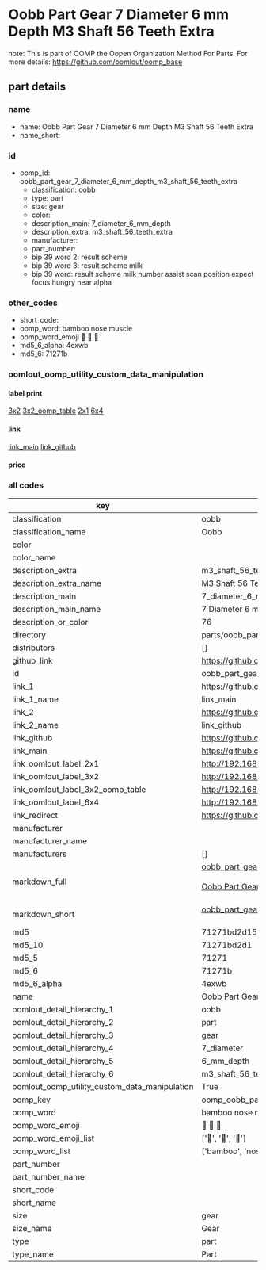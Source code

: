 # Oobb Part Gear 7 Diameter 6 mm Depth M3 Shaft 56 Teeth Extra  

note: This is part of OOMP the Oopen Organization Method For Parts. For more details: https://github.com/oomlout/oomp_base

##  part details
  







### name
* name: Oobb Part Gear 7 Diameter 6 mm Depth M3 Shaft 56 Teeth Extra
* name_short: 
### id
* oomp_id: oobb_part_gear_7_diameter_6_mm_depth_m3_shaft_56_teeth_extra
  * classification: oobb
  * type: part
  * size: gear
  * color: 
  * description_main: 7_diameter_6_mm_depth
  * description_extra: m3_shaft_56_teeth_extra
  * manufacturer: 
  * part_number: 
  * bip 39 word 2: result scheme
  * bip 39 word 3: result scheme milk
  * bip 39 word: result scheme milk number assist scan position expect focus hungry near alpha

### other_codes
* short_code: 
* oomp_word: bamboo nose muscle
* oomp_word_emoji :bamboo: :nose: :muscle:
* md5_6_alpha: 4exwb
* md5_6: 71271b






### oomlout_oomp_utility_custom_data_manipulation
#### label print
[3x2](http://192.168.1.245:1112/?label=oomp%204exwb)
[3x2_oomp_table](http://192.168.1.108:1112/?label=oomp%204exwb)
[2x1](http://192.168.1.242:1112/?label=oomp%204exwb)
[6x4](http://192.168.1.55:1112/?label=oomp%204exwb)    

#### link

[link_main](https://github.com/oomlout/oomlout_oomp_version_1_messy/tree/main/parts/oobb_part_gear_7_diameter_6_mm_depth_m3_shaft_56_teeth_extra) [link_github](https://github.com/oomlout/oomlout_oomp_version_1_messy/tree/main/parts/oobb_part_gear_7_diameter_6_mm_depth_m3_shaft_56_teeth_extra)                             

#### price







### all codes 
| key | value |  
| --- | --- |  
| classification | oobb |  
| classification_name | Oobb |  
| color |  |  
| color_name |  |  
| description_extra | m3_shaft_56_teeth_extra |  
| description_extra_name | M3 Shaft 56 Teeth Extra |  
| description_main | 7_diameter_6_mm_depth |  
| description_main_name | 7 Diameter 6 mm Depth |  
| description_or_color | 76 |  
| directory | parts/oobb_part_gear_7_diameter_6_mm_depth_m3_shaft_56_teeth_extra |  
| distributors | [] |  
| github_link | https://github.com/oomlout/oomlout_oomp_part_src/tree/main/parts/oobb_part_gear_7_diameter_6_mm_depth_m3_shaft_56_teeth_extra |  
| id | oobb_part_gear_7_diameter_6_mm_depth_m3_shaft_56_teeth_extra |  
| link_1 | https://github.com/oomlout/oomlout_oomp_version_1_messy/tree/main/parts/oobb_part_gear_7_diameter_6_mm_depth_m3_shaft_56_teeth_extra |  
| link_1_name | link_main |  
| link_2 | https://github.com/oomlout/oomlout_oomp_version_1_messy/tree/main/parts/oobb_part_gear_7_diameter_6_mm_depth_m3_shaft_56_teeth_extra |  
| link_2_name | link_github |  
| link_github | https://github.com/oomlout/oomlout_oomp_version_1_messy/tree/main/parts/oobb_part_gear_7_diameter_6_mm_depth_m3_shaft_56_teeth_extra |  
| link_main | https://github.com/oomlout/oomlout_oomp_version_1_messy/tree/main/parts/oobb_part_gear_7_diameter_6_mm_depth_m3_shaft_56_teeth_extra |  
| link_oomlout_label_2x1 | http://192.168.1.242:1112/?label=oomp%204exwb |  
| link_oomlout_label_3x2 | http://192.168.1.245:1112/?label=oomp%204exwb |  
| link_oomlout_label_3x2_oomp_table | http://192.168.1.108:1112/?label=oomp%204exwb |  
| link_oomlout_label_6x4 | http://192.168.1.55:1112/?label=oomp%204exwb |  
| link_redirect | https://github.com/oomlout/oomlout_oomp_version_1_messy/tree/main/parts/oobb_part_gear_7_diameter_6_mm_depth_m3_shaft_56_teeth_extra |  
| manufacturer |  |  
| manufacturer_name |  |  
| manufacturers | [] |  
| markdown_full | [oobb_part_gear_7_diameter_6_mm_depth_m3_shaft_56_teeth_extra](none)<br>[](none)<br>[Oobb Part Gear 7 Diameter 6 Mm Depth M3 Shaft 56 Teeth Extra](none)<br><br> |  
| markdown_short | [oobb_part_gear_7_diameter_6_mm_depth_m3_shaft_56_teeth_extra](none)<br><br> |  
| md5 | 71271bd2d150550f0086e97719302dbe |  
| md5_10 | 71271bd2d1 |  
| md5_5 | 71271 |  
| md5_6 | 71271b |  
| md5_6_alpha | 4exwb |  
| name | Oobb Part Gear 7 Diameter 6 mm Depth M3 Shaft 56 Teeth Extra |  
| oomlout_detail_hierarchy_1 | oobb |  
| oomlout_detail_hierarchy_2 | part |  
| oomlout_detail_hierarchy_3 | gear |  
| oomlout_detail_hierarchy_4 | 7_diameter |  
| oomlout_detail_hierarchy_5 | 6_mm_depth |  
| oomlout_detail_hierarchy_6 | m3_shaft_56_teeth_extra |  
| oomlout_oomp_utility_custom_data_manipulation | True |  
| oomp_key | oomp_oobb_part_gear_7_diameter_6_mm_depth_m3_shaft_56_teeth_extra |  
| oomp_word | bamboo nose muscle |  
| oomp_word_emoji | :bamboo: :nose: :muscle: |  
| oomp_word_emoji_list | [':bamboo:', ':nose:', ':muscle:'] |  
| oomp_word_list | ['bamboo', 'nose', 'muscle'] |  
| part_number |  |  
| part_number_name |  |  
| short_code |  |  
| short_name |  |  
| size | gear |  
| size_name | Gear |  
| type | part |  
| type_name | Part |  
